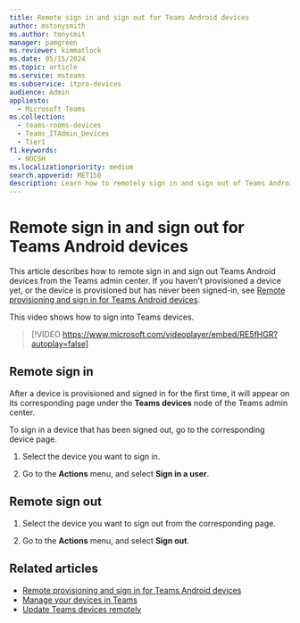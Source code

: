 ```yaml
---
title: Remote sign in and sign out for Teams Android devices
author: mstonysmith
ms.author: tonysmit
manager: pamgreen
ms.reviewer: kimmatlock
ms.date: 05/15/2024
ms.topic: article
ms.service: msteams
ms.subservice: itpro-devices
audience: Admin
appliesto: 
  - Microsoft Teams
ms.collection: 
  - teams-rooms-devices
  - Teams_ITAdmin_Devices
  - Tier1
f1.keywords: 
  - NOCSH
ms.localizationpriority: medium
search.appverid: MET150
description: Learn how to remotely sign in and sign out of Teams Android devices.
---
```


# Remote sign in and sign out for Teams Android devices

This article describes how to remote sign in and sign out Teams Android devices from the Teams admin center. If you haven't provisioned a device yet, or the device is provisioned but has never been signed-in, see [Remote provisioning and sign in for Teams Android devices](remote-provision-remote-login.md).

This video shows how to sign into Teams devices.

> [!VIDEO https://www.microsoft.com/videoplayer/embed/RE5fHGR?autoplay=false]

## Remote sign in

After a device is provisioned and signed in for the first time, it will appear on its corresponding page under the **Teams devices** node of the Teams admin center.

To sign in a device that has been signed out, go to the corresponding device page.

1. Select the device you want to sign in.

2. Go to the **Actions** menu, and select **Sign in a user**.

## Remote sign out

1. Select the device you want to sign out from the corresponding page.

2. Go to the **Actions** menu, and select **Sign out**.

## Related articles

- [Remote provisioning and sign in for Teams Android devices](remote-provision-remote-login.md)
- [Manage your devices in Teams](device-management.md)
- [Update Teams devices remotely](remote-update.md)
